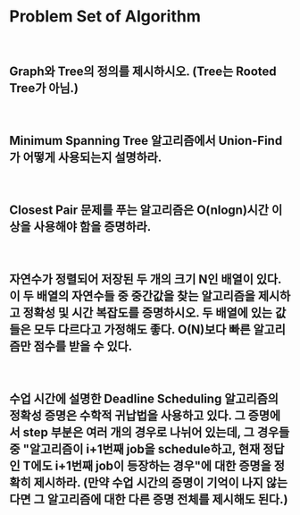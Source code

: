 # Problem Set of Algorithm

<br>

## Graph와 Tree의 정의를 제시하시오. (Tree는 Rooted Tree가 아님.)

<br>

## Minimum Spanning Tree 알고리즘에서 Union-Find가 어떻게 사용되는지 설명하라.

<br>

## Closest Pair 문제를 푸는 알고리즘은 O(nlogn)시간 이상을 사용해야 함을 증명하라.

<br>

## 자연수가 정렬되어 저장된 두 개의 크기 N인 배열이 있다. 이 두 배열의 자연수들 중 중간값을 찾는 알고리즘을 제시하고 정확성 및 시간 복잡도를 증명하시오. 두 배열에 있는 값들은 모두 다르다고 가정해도 좋다. O(N)보다 빠른 알고리즘만 점수를 받을 수 있다.

<br>

## 수업 시간에 설명한 Deadline Scheduling 알고리즘의 정확성 증명은 수학적 귀납법을 사용하고 있다. 그 증명에서 step 부분은 여러 개의 경우로 나뉘어 있는데, 그 경우들 중 "알고리즘이 i+1번째 job을 schedule하고, 현재 정답인 T에도 i+1번째 job이 등장하는 경우"에 대한 증명을 정확히 제시하라. (만약 수업 시간의 증명이 기억이 나지 않는다면 그 알고리즘에 대한 다른 증명 전체를 제시해도 된다.)

<br>